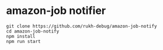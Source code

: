 # amazon-job notifier

```
git clone https://github.com/rukh-debug/amazon-job-notify
cd amazon-job-notify
npm install
npm run start
```